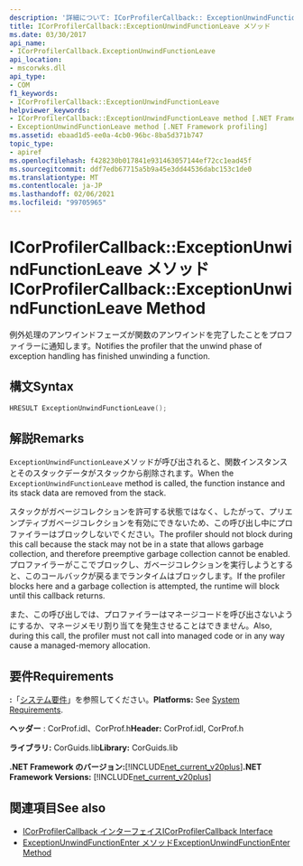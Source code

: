 ```yaml
---
description: '詳細について: ICorProfilerCallback:: ExceptionUnwindFunctionLeave メソッド'
title: ICorProfilerCallback::ExceptionUnwindFunctionLeave メソッド
ms.date: 03/30/2017
api_name:
- ICorProfilerCallback.ExceptionUnwindFunctionLeave
api_location:
- mscorwks.dll
api_type:
- COM
f1_keywords:
- ICorProfilerCallback::ExceptionUnwindFunctionLeave
helpviewer_keywords:
- ICorProfilerCallback::ExceptionUnwindFunctionLeave method [.NET Framework profiling]
- ExceptionUnwindFunctionLeave method [.NET Framework profiling]
ms.assetid: ebaad1d5-ee0a-4cb0-96bc-8ba5d371b747
topic_type:
- apiref
ms.openlocfilehash: f428230b017841e931463057144ef72cc1ead45f
ms.sourcegitcommit: ddf7edb67715a5b9a45e3dd44536dabc153c1de0
ms.translationtype: MT
ms.contentlocale: ja-JP
ms.lasthandoff: 02/06/2021
ms.locfileid: "99705965"
---
```

# <a name="icorprofilercallbackexceptionunwindfunctionleave-method"></a><span data-ttu-id="82342-103">ICorProfilerCallback::ExceptionUnwindFunctionLeave メソッド</span><span class="sxs-lookup"><span data-stu-id="82342-103">ICorProfilerCallback::ExceptionUnwindFunctionLeave Method</span></span>

<span data-ttu-id="82342-104">例外処理のアンワインドフェーズが関数のアンワインドを完了したことをプロファイラーに通知します。</span><span class="sxs-lookup"><span data-stu-id="82342-104">Notifies the profiler that the unwind phase of exception handling has finished unwinding a function.</span></span>  
  
## <a name="syntax"></a><span data-ttu-id="82342-105">構文</span><span class="sxs-lookup"><span data-stu-id="82342-105">Syntax</span></span>  
  
```cpp  
HRESULT ExceptionUnwindFunctionLeave();  
```  
  
## <a name="remarks"></a><span data-ttu-id="82342-106">解説</span><span class="sxs-lookup"><span data-stu-id="82342-106">Remarks</span></span>  

 <span data-ttu-id="82342-107">`ExceptionUnwindFunctionLeave`メソッドが呼び出されると、関数インスタンスとそのスタックデータがスタックから削除されます。</span><span class="sxs-lookup"><span data-stu-id="82342-107">When the `ExceptionUnwindFunctionLeave` method is called, the function instance and its stack data are removed from the stack.</span></span>  
  
 <span data-ttu-id="82342-108">スタックがガベージコレクションを許可する状態ではなく、したがって、プリエンプティブガベージコレクションを有効にできないため、この呼び出し中にプロファイラーはブロックしないでください。</span><span class="sxs-lookup"><span data-stu-id="82342-108">The profiler should not block during this call because the stack may not be in a state that allows garbage collection, and therefore preemptive garbage collection cannot be enabled.</span></span> <span data-ttu-id="82342-109">プロファイラーがここでブロックし、ガベージコレクションを実行しようとすると、このコールバックが戻るまでランタイムはブロックします。</span><span class="sxs-lookup"><span data-stu-id="82342-109">If the profiler blocks here and a garbage collection is attempted, the runtime will block until this callback returns.</span></span>  
  
 <span data-ttu-id="82342-110">また、この呼び出しでは、プロファイラーはマネージコードを呼び出さないようにするか、マネージメモリ割り当てを発生させることはできません。</span><span class="sxs-lookup"><span data-stu-id="82342-110">Also, during this call, the profiler must not call into managed code or in any way cause a managed-memory allocation.</span></span>  
  
## <a name="requirements"></a><span data-ttu-id="82342-111">要件</span><span class="sxs-lookup"><span data-stu-id="82342-111">Requirements</span></span>  

 <span data-ttu-id="82342-112">**:**「[システム要件](../../get-started/system-requirements.md)」を参照してください。</span><span class="sxs-lookup"><span data-stu-id="82342-112">**Platforms:** See [System Requirements](../../get-started/system-requirements.md).</span></span>  
  
 <span data-ttu-id="82342-113">**ヘッダー** : CorProf.idl、CorProf.h</span><span class="sxs-lookup"><span data-stu-id="82342-113">**Header:** CorProf.idl, CorProf.h</span></span>  
  
 <span data-ttu-id="82342-114">**ライブラリ:** CorGuids.lib</span><span class="sxs-lookup"><span data-stu-id="82342-114">**Library:** CorGuids.lib</span></span>  
  
 <span data-ttu-id="82342-115">**.NET Framework のバージョン:**[!INCLUDE[net_current_v20plus](../../../../includes/net-current-v20plus-md.md)]</span><span class="sxs-lookup"><span data-stu-id="82342-115">**.NET Framework Versions:** [!INCLUDE[net_current_v20plus](../../../../includes/net-current-v20plus-md.md)]</span></span>  
  
## <a name="see-also"></a><span data-ttu-id="82342-116">関連項目</span><span class="sxs-lookup"><span data-stu-id="82342-116">See also</span></span>

- [<span data-ttu-id="82342-117">ICorProfilerCallback インターフェイス</span><span class="sxs-lookup"><span data-stu-id="82342-117">ICorProfilerCallback Interface</span></span>](icorprofilercallback-interface.md)
- [<span data-ttu-id="82342-118">ExceptionUnwindFunctionEnter メソッド</span><span class="sxs-lookup"><span data-stu-id="82342-118">ExceptionUnwindFunctionEnter Method</span></span>](icorprofilercallback-exceptionunwindfunctionenter-method.md)

